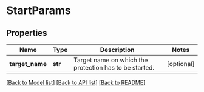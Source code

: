 # StartParams

## Properties
Name | Type | Description | Notes
------------ | ------------- | ------------- | -------------
**target_name** | **str** | Target name on which the protection has to be started. | [optional] 

[[Back to Model list]](../README.md#documentation-for-models) [[Back to API list]](../README.md#documentation-for-api-endpoints) [[Back to README]](../README.md)


